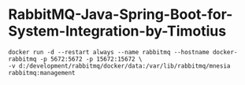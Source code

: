 # RabbitMQ-Java-Spring-Boot-for-System-Integration-by-Timotius


```
docker run -d --restart always --name rabbitmq --hostname docker-rabbitmq -p 5672:5672 -p 15672:15672 \
-v d:/development/rabbitmq/docker/data:/var/lib/rabbitmq/mnesia rabbitmq:management
```
